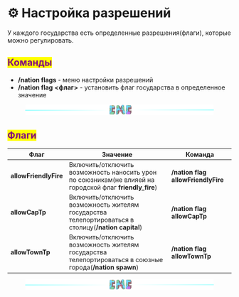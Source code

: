 # ⚙️ Настройка разрешений

У каждого государства есть определенные разрешения(флаги), которые можно регулировать.

## <mark style="color:purple;">Команды</mark>

* **/nation flags** - меню настройки разрешений
* **/nation flag** **<флаг>** - установить флаг государства в определенное значение

<figure><img src="../.gitbook/assets/gitlab_hr7.svg" alt=""><figcaption></figcaption></figure>

## <mark style="color:purple;">Флаги</mark>

| Флаг                  | Значение                                                                                                  | Команда                            |
| --------------------- | --------------------------------------------------------------------------------------------------------- | ---------------------------------- |
| **allowFriendlyFire** | Включить/отключить возможность наносить урон по союзникам(не влияей на городской флаг **friendly\_fire**) | **/nation flag allowFriendlyFire** |
| **allowCapTp**        | Включить/отключить возможность жителям государства телепортироваться в столицу(**/nation capital**)       | **/nation flag allowCapTp**        |
| **allowTownTp**       | Включить/отключить возможность жителям государства телепортироваться в союзные города(**/nation spawn**)  | **/nation flag allowTownTp**       |

<figure><img src="../.gitbook/assets/gitlab_hr7.svg" alt=""><figcaption></figcaption></figure>
